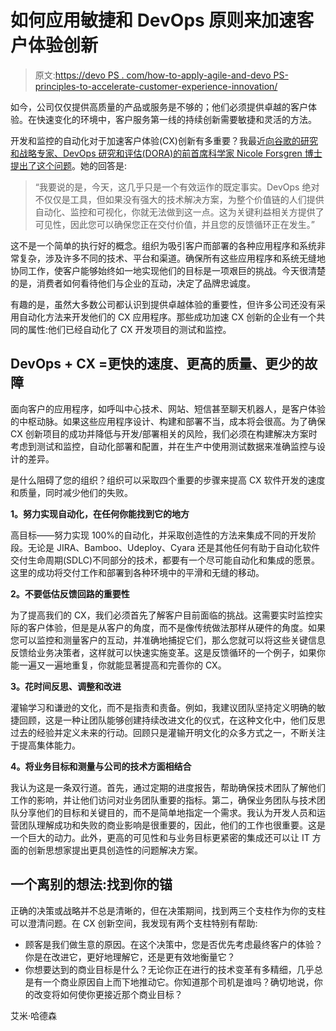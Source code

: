 # 如何应用敏捷和 DevOps 原则来加速客户体验创新

> 原文:[https://devo PS . com/how-to-apply-agile-and-devo PS-principles-to-accelerate-customer-experience-innovation/](https://devops.com/how-to-apply-agile-and-devops-principles-to-accelerate-customer-experience-innovation/)

如今，公司仅仅提供高质量的产品或服务是不够的；他们必须提供卓越的客户体验。在快速变化的环境中，客户服务第一线的持续创新需要敏捷和灵活的方法。

开发和监控的自动化对于加速客户体验(CX)创新有多重要？我最近[向谷歌的研究和战略专家、DevOps 研究和评估(DORA)的前首席科学家 Nicole Forsgren 博士提出了这个问题](https://blog.cyara.com/forsgren-qa-part-1)。她的回答是:

> “我要说的是，今天，这几乎只是一个有效运作的既定事实。DevOps 绝对不仅仅是工具，但如果没有强大的技术解决方案，为整个价值链的人们提供自动化、监控和可视化，你就无法做到这一点。这为关键利益相关方提供了可见性，因此您可以确保您正在交付价值，并且您的反馈循环正在发生。”

这不是一个简单的执行好的概念。组织为吸引客户而部署的各种应用程序和系统非常复杂，涉及许多不同的技术、平台和渠道。确保所有这些应用程序和系统无缝地协同工作，使客户能够始终如一地实现他们的目标是一项艰巨的挑战。今天很清楚的是，消费者如何看待他们与企业的互动，决定了品牌忠诚度。

有趣的是，虽然大多数公司都认识到提供卓越体验的重要性，但许多公司还没有采用自动化方法来开发他们的 CX 应用程序。那些成功加速 CX 创新的企业有一个共同的属性:他们已经自动化了 CX 开发项目的测试和监控。

## **DevOps + CX =更快的速度、更高的质量、更少的故障**

面向客户的应用程序，如呼叫中心技术、网站、短信甚至聊天机器人，是客户体验的中枢动脉。如果这些应用程序设计、构建和部署不当，成本将会很高。为了确保 CX 创新项目的成功并降低与开发/部署相关的风险，我们必须在构建解决方案时考虑到测试和监控，自动化部署和配置，并在生产中使用测试数据来准确监控与设计的差异。

是什么阻碍了您的组织？组织可以采取四个重要的步骤来提高 CX 软件开发的速度和质量，同时减少他们的失败。

**1。努力实现自动化，在任何你能找到它的地方**

高目标——努力实现 100%的自动化，并采取创造性的方法来集成不同的开发阶段。无论是 JIRA、Bamboo、Udeploy、Cyara 还是其他任何有助于自动化软件交付生命周期(SDLC)不同部分的技术，都要有一个尽可能自动化和集成的愿景。这里的成功将交付工作和部署到各种环境中的平滑和无缝的移动。

**2。不要低估反馈回路的重要性**

为了提高我们的 CX，我们必须首先了解客户目前面临的挑战。这需要实时监控实际的客户体验，但是是从客户的角度，而不是像传统做法那样从硬件的角度。如果您可以监控和测量客户的互动，并准确地捕捉它们，那么您就可以将这些关键信息反馈给业务决策者，这样就可以快速实施变革。这是反馈循环的一个例子，如果你能一遍又一遍地重复，你就能显著提高和完善你的 CX。

**3。花时间反思、调整和改进**

灌输学习和谦逊的文化，而不是指责和责备。例如，我建议团队坚持定义明确的敏捷回顾，这是一种让团队能够创建持续改进文化的仪式，在这种文化中，他们反思过去的经验并定义未来的行动。回顾只是灌输开明文化的众多方式之一，不断关注于提高集体能力。

**4。将业务目标和测量与公司的技术方面相结合**

我认为这是一条双行道。首先，通过定期的进度报告，帮助确保技术团队了解他们工作的影响，并让他们访问对业务团队重要的指标。第二，确保业务团队与技术团队分享他们的目标和关键目的，而不是简单地指定一个需求。我认为开发人员和运营团队理解成功和失败的商业影响是很重要的，因此，他们的工作也很重要。这是一个巨大的动力。此外，更高的可见性和与业务目标更紧密的集成还可以让 IT 方面的创新思想家提出更具创造性的问题解决方案。

## **一个离别的想法:找到你的锚**

正确的决策或战略并不总是清晰的，但在决策期间，找到两三个支柱作为你的支柱可以澄清问题。在 CX 创新空间，我发现有两个支柱特别有帮助:

*   顾客是我们做生意的原因。在这个决策中，您是否优先考虑最终客户的体验？你是在改进它，更好地理解它，还是更有效地衡量它？
*   你想要达到的商业目标是什么？无论你正在进行的技术变革有多精细，几乎总是有一个商业原因自上而下地推动它。你知道那个司机是谁吗？确切地说，你的改变将如何使你更接近那个商业目标？

艾米·哈德森